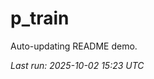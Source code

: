 # p_train

Auto-updating README demo.

<!--START_SECTION:status-->
_Last run: 2025-10-02 15:23 UTC_
<!--END_SECTION:status-->









































































































































































































































































































































































































































































































































































































































































































































































































































































































































